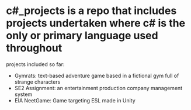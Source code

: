 # c#_projects is a repo that includes projects undertaken where c# is the only or primary language used throughout
projects included so far:
- Gymrats: text-based adventure game based in a fictional gym full of strange characters
- SE2 Assignment: an entertainment production company management system
- EIA NeetGame: Game targeting ESL made in Unity
